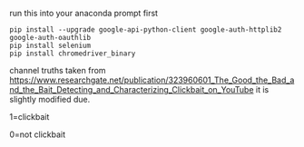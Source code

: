 run this into your anaconda prompt first

```
pip install --upgrade google-api-python-client google-auth-httplib2 google-auth-oauthlib
pip install selenium
pip install chromedriver_binary
```

channel truths taken from https://www.researchgate.net/publication/323960601_The_Good_the_Bad_and_the_Bait_Detecting_and_Characterizing_Clickbait_on_YouTube it is slightly modified due.

1=clickbait

0=not clickbait